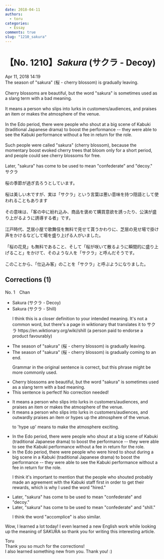 ```yaml
---
date: 2018-04-11
authors:
  - toru
categories:
  - Essay
comments: true
slug: "1210_sakura"
---
```


# 【No. 1210】<strong><em>Sakura</strong></em> (サクラ - Decoy)
<div class="date">Apr 11, 2018 14:19</div>
<div id="post"><div id="body_show_ori">
The season of "sakura" (桜 - cherry blossom) is gradually leaving.<br/><br/>Cherry blossoms are beautiful, but the word "sakura" is sometimes used as a slang term with a bad meaning.<br/><br/>It means a person who slips into lurks in customers/audiences, and praises an item or makes the atmosphere of the venue.<br/><br/>In the Edo period, there were people who shout at a big scene of Kabuki (traditional Japanese drama) to boost the performance -- they were able to see the Kabuki performance without a fee in return for the role.<br/><br/>Such people were called "sakura" (cherry blossom), because the momentary boost evoked cherry trees that bloom only for a short period, and people could see cherry blossoms for free.<br/><br/>Later, "sakura" has come to be used to mean "confederate" and "decoy."
</div></div>

<!-- more -->

<div id="post_ja"><div id="body_show_mo">
サクラ<br/><br/>桜の季節が過ぎ去ろうとしています。<br/><br/>桜は美しい木ですが、実は「サクラ」という言葉は悪い意味を持つ隠語として使われることもあります<br/><br/>その意味は、「客の中に紛れ込み、商品を褒めて購買意欲を誘ったり、公演が盛り上がるように誘導する者」です。<br/><br/>江戸時代、芝居小屋で歌舞伎を無料で見せて貰うかわりに、芝居の見せ場で掛け声をかけるなどして場を盛り上げる人がいました。<br/><br/>「桜の花見」も無料であること、そして「桜が咲いて散るように瞬間的に盛り上げること」をかけて、そのような人を「サクラ」と呼んだそうです。<br/><br/>このことから、「仕込み客」のことを「サクラ」と呼ぶようになりました。
</div></div>

## Corrections (1)
<div id="block"><div class="first_name"> No. 1　<span class="just_name">Chan</span></div><div id="block2">
<ul class="correction_field">
<li class="incorrect">Sakura (サクラ - Decoy)</li>
<li class="corrected correct">
Sakura (サクラ - <span class="f_blue">Shill</span>)
<p class="correction_comment">I think this is a closer definition to your intended meaning. It's not a common word, but there's a page in wiktionary that translates it to サクラ https://en.wiktionary.org/wiki/shill (a person paid to endorse a product favourably)</p>
</li>
</ul>
<ul class="correction_field">
<li class="incorrect">The season of "sakura" (桜 - cherry blossom) is gradually leaving.</li>
<li class="corrected correct">
The season of "sakura" (桜 - cherry blossom) is gradually <span class="f_blue">coming to an end.</span>
<p class="correction_comment">Grammar in the original sentence is correct, but this phrase might be more commonly used.</p>
</li>
</ul>
<ul class="correction_field">
<li class="incorrect">Cherry blossoms are beautiful, but the word "sakura" is sometimes used as a slang term with a bad meaning.</li>
<li class="corrected perfect">This sentence is perfect! No correction needed!</li>
</ul>
<ul class="correction_field">
<li class="incorrect">It means a person who slips into lurks in customers/audiences, and praises an item or makes the atmosphere of the venue.</li>
<li class="corrected correct">
It means a person who <span class="f_blue"><span class="sline">slips into</span></span> lurks in <span class="f_blue"><span class="sline">customers/</span></span>audiences, and <span class="f_red">outwardly</span> praises an item or <span class="f_red">hypes up</span> the atmosphere of the venue.
<p class="correction_comment">to 'hype up' means to make the atmosphere exciting.</p>
</li>
</ul>
<ul class="correction_field">
<li class="incorrect">In the Edo period, there were people who shout at a big scene of Kabuki (traditional Japanese drama) to boost the performance -- they were able to see the Kabuki performance without a fee in return for the role.</li>
<li class="corrected correct">
In the Edo period, there were people who <span class="f_red">were hired to </span>shout <span class="f_red">during</span> a big scene <span class="f_blue">in a</span> Kabuki (traditional Japanese drama) to boost the performance -- they were able to see the Kabuki performance without a fee in return for the role.
<p class="correction_comment">I think it's important to mention that the people who shouted probably made an agreement with the Kabuki staff first in order to get their rewards, which is why I used the word "hired."</p>
</li>
</ul>
<ul class="correction_field">
<li class="incorrect">Later, "sakura" has come to be used to mean "confederate" and "decoy."</li>
<li class="corrected correct">
Later, "sakura" has come to be used to mean "confederate" and "<span class="f_blue">shill</span>."
<p class="correction_comment">I think the word "accomplice" is also similar.</p>
</li>
</ul>
<p class="comment_small">
 Wow, I learned a lot today! I even learned a new English work while looking up the meaning of SAKURA so thank you for writing this interesting article.
</p>

</div><div class="name"><span class="just_name">Toru</span><br>
Thank you so much for the corrections!<br/>I also learned something new from you. Thank you! :)
</div>
</div>
